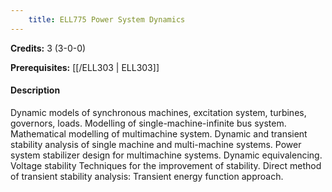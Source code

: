 ```yaml
---
    title: ELL775 Power System Dynamics
---
```

**Credits:** 3 (3-0-0)



**Prerequisites:** [[/ELL303 | ELL303]]

#### Description 
Dynamic models of synchronous machines, excitation system, turbines, governors, loads. Modelling of single-machine-infinite bus system. Mathematical modelling of multimachine system. Dynamic and transient stability analysis of single machine and multi-machine systems. Power system stabilizer design for multimachine systems. Dynamic equivalencing. Voltage stability Techniques for the improvement of stability. Direct method of transient stability analysis: Transient energy function approach.